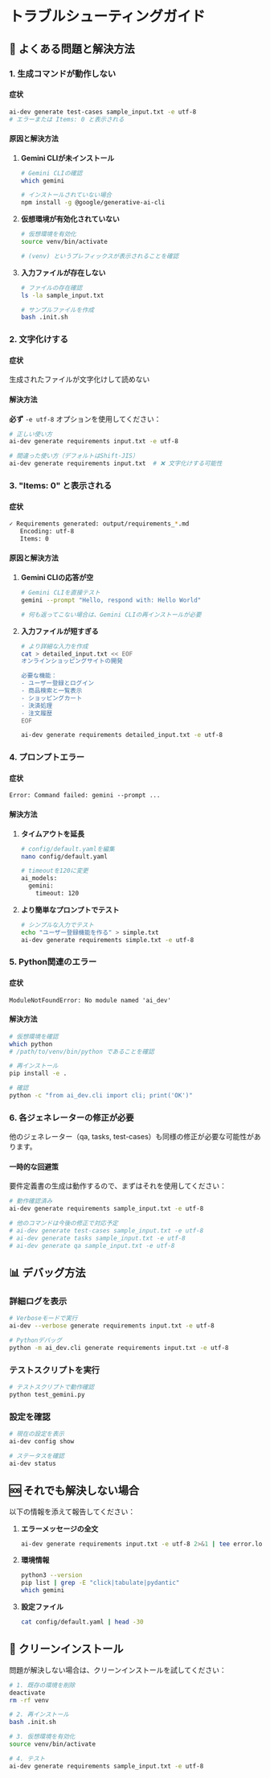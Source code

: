 # トラブルシューティングガイド

## 🔧 よくある問題と解決方法

### 1. 生成コマンドが動作しない

#### 症状
```bash
ai-dev generate test-cases sample_input.txt -e utf-8
# エラーまたは Items: 0 と表示される
```

#### 原因と解決方法

1. **Gemini CLIが未インストール**
   ```bash
   # Gemini CLIの確認
   which gemini
   
   # インストールされていない場合
   npm install -g @google/generative-ai-cli
   ```

2. **仮想環境が有効化されていない**
   ```bash
   # 仮想環境を有効化
   source venv/bin/activate
   
   # (venv) というプレフィックスが表示されることを確認
   ```

3. **入力ファイルが存在しない**
   ```bash
   # ファイルの存在確認
   ls -la sample_input.txt
   
   # サンプルファイルを作成
   bash .init.sh
   ```

### 2. 文字化けする

#### 症状
生成されたファイルが文字化けして読めない

#### 解決方法
**必ず** `-e utf-8` オプションを使用してください：

```bash
# 正しい使い方
ai-dev generate requirements input.txt -e utf-8

# 間違った使い方（デフォルトはShift-JIS）
ai-dev generate requirements input.txt  # ❌ 文字化けする可能性
```

### 3. "Items: 0" と表示される

#### 症状
```bash
✓ Requirements generated: output/requirements_*.md
   Encoding: utf-8
   Items: 0
```

#### 原因と解決方法

1. **Gemini CLIの応答が空**
   ```bash
   # Gemini CLIを直接テスト
   gemini --prompt "Hello, respond with: Hello World"
   
   # 何も返ってこない場合は、Gemini CLIの再インストールが必要
   ```

2. **入力ファイルが短すぎる**
   ```bash
   # より詳細な入力を作成
   cat > detailed_input.txt << EOF
   オンラインショッピングサイトの開発
   
   必要な機能：
   - ユーザー登録とログイン
   - 商品検索と一覧表示
   - ショッピングカート
   - 決済処理
   - 注文履歴
   EOF
   
   ai-dev generate requirements detailed_input.txt -e utf-8
   ```

### 4. プロンプトエラー

#### 症状
```
Error: Command failed: gemini --prompt ...
```

#### 解決方法

1. **タイムアウトを延長**
   ```bash
   # config/default.yamlを編集
   nano config/default.yaml
   
   # timeoutを120に変更
   ai_models:
     gemini:
       timeout: 120
   ```

2. **より簡単なプロンプトでテスト**
   ```bash
   # シンプルな入力でテスト
   echo "ユーザー登録機能を作る" > simple.txt
   ai-dev generate requirements simple.txt -e utf-8
   ```

### 5. Python関連のエラー

#### 症状
```
ModuleNotFoundError: No module named 'ai_dev'
```

#### 解決方法

```bash
# 仮想環境を確認
which python
# /path/to/venv/bin/python であることを確認

# 再インストール
pip install -e .

# 確認
python -c "from ai_dev.cli import cli; print('OK')"
```

### 6. 各ジェネレーターの修正が必要

他のジェネレーター（qa, tasks, test-cases）も同様の修正が必要な可能性があります。

#### 一時的な回避策

要件定義書の生成は動作するので、まずはそれを使用してください：

```bash
# 動作確認済み
ai-dev generate requirements sample_input.txt -e utf-8

# 他のコマンドは今後の修正で対応予定
# ai-dev generate test-cases sample_input.txt -e utf-8
# ai-dev generate tasks sample_input.txt -e utf-8
# ai-dev generate qa sample_input.txt -e utf-8
```

## 📊 デバッグ方法

### 詳細ログを表示

```bash
# Verboseモードで実行
ai-dev --verbose generate requirements input.txt -e utf-8

# Pythonデバッグ
python -m ai_dev.cli generate requirements input.txt -e utf-8
```

### テストスクリプトを実行

```bash
# テストスクリプトで動作確認
python test_gemini.py
```

### 設定を確認

```bash
# 現在の設定を表示
ai-dev config show

# ステータスを確認
ai-dev status
```

## 🆘 それでも解決しない場合

以下の情報を添えて報告してください：

1. **エラーメッセージの全文**
   ```bash
   ai-dev generate requirements input.txt -e utf-8 2>&1 | tee error.log
   ```

2. **環境情報**
   ```bash
   python3 --version
   pip list | grep -E "click|tabulate|pydantic"
   which gemini
   ```

3. **設定ファイル**
   ```bash
   cat config/default.yaml | head -30
   ```

## 🔄 クリーンインストール

問題が解決しない場合は、クリーンインストールを試してください：

```bash
# 1. 既存の環境を削除
deactivate
rm -rf venv

# 2. 再インストール
bash .init.sh

# 3. 仮想環境を有効化
source venv/bin/activate

# 4. テスト
ai-dev generate requirements sample_input.txt -e utf-8
```